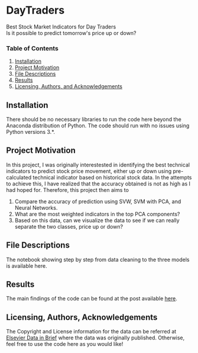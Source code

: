 # DayTraders
Best Stock Market Indicators for Day Traders   
Is it possible to predict tomorrow's price up or down?

### Table of Contents

1. [Installation](#installation)
2. [Project Motivation](#motivation)
3. [File Descriptions](#files)
4. [Results](#results)
5. [Licensing, Authors, and Acknowledgements](#licensing)

## Installation <a name="installation"></a>

There should be no necessary libraries to run the code here beyond the Anaconda distribution of Python.  The code should run with no issues using Python versions 3.*.

## Project Motivation<a name="motivation"></a>

In this project, I was originally interestested in identifying the best technical indicators to predict stock price movement, either up or down using pre-calculated technical indicator based on historical stock data. In the attempts to achieve this, I have realized that the accuracy obtained is not as high as I had hoped for. Therefore, this project then aims to

1. Compare the accuracy of prediction using SVW, SVM with PCA, and Neural Networks.
2. What are the most weighted indicators in the top PCA components?
3. Based on this data, can we visualize the data to see if we can really separate the two classes, price up or down?


## File Descriptions <a name="files"></a>

The notebook showing step by step from data cleaning to the three models is available here.

## Results<a name="results"></a>

The main findings of the code can be found at the post available [here](https://medium.com/@amaluddin11/best-indicators-for-day-traders-198e00065e).

## Licensing, Authors, Acknowledgements<a name="licensing"></a>

The Copyright and License information for the data can be referred at [Elsevier Data in Brief](https://www.ncbi.nlm.nih.gov/pmc/articles/PMC5219605/) where the data was originally published. Otherwise, feel free to use the code here as you would like!

